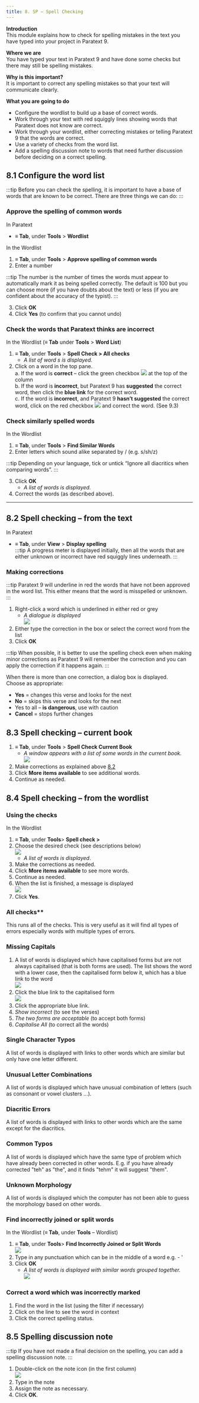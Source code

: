 ```yaml
---
title: 8. SP – Spell Checking
---
```

**Introduction**  
This module explains how to check for spelling mistakes in the text you have typed into your project in Paratext 9.

**Where we are**  
You have typed your text in Paratext 9 and have done some checks but there may still be spelling mistakes.

**Why is this important?**  
It is important to correct any spelling mistakes so that your text will communicate clearly.

**What you are going to do**  
-  Configure the wordlist to build up a base of correct words.
-  Work through your text with red squiggly lines showing words that Paratext does not know are correct.
-  Work through your wordlist, either correcting mistakes or telling Paratext 9 that the words are correct.
-  Use a variety of checks from the word list.
-  Add a spelling discussion note to words that need further discussion before deciding on a correct spelling.


## 8.1 Configure the word list
:::tip
Before you can check the spelling, it is important to have a base of words that are known to be correct. There are three things we can do:
:::
### Approve the spelling of common words

In Paratext

-  **≡ Tab**, under **Tools** \> **Wordlist**

In the Wordlist

1.  **≡ Tab**, under **Tools** \> **Approve spelling of common words**
1.  Enter a number

:::tip
The number is the number of times the words must appear to automatically mark it as being spelled correctly. The default is 100 but you can choose more (if you have doubts about the text) or less (if you are confident about the accuracy of the typist).
:::

3.  Click **OK**
1.  Click **Yes** (to confirm that you cannot undo)

### Check the words that Paratext thinks are incorrect

In the Wordlist (**≡ Tab** under **Tools** \> **Word List**)

1.  **≡ Tab**, under **Tools** \> **Spell Check \> All checks**  
    -  *A list of word s is displayed.*  
1.  Click on a word in the top pane.  
a.  If the word is **correct** – click the green checkbox ![](../media/5221ebaf4f863ac8ad135c3f8b25ee0b.png) at the top of the column  
b.  If the word is **incorrect**, but Paratext 9 has **suggested** the correct word, then click the **blue link** for the correct word.  
c.  If the word is **incorrect**, and Paratext 9 **hasn’t suggested** the correct word, click on the red checkbox ![](../media/2eb6539ce482d3993b2ec4849728500b.png) and correct the word. (See 9.3)

### Check similarly spelled words

In the Wordlist

1.  **≡ Tab**, under **Tools** \> **Find Similar Words**
1.  Enter letters which sound alike separated by / (e.g. s/sh/z)

:::tip
Depending on your language, tick or untick “Ignore all diacritics when comparing words”.
:::

3.  Click **OK**  
    -  *A list of words is displayed.*  
1.  Correct the words (as described above).

----

## 8.2 Spell checking – from the text
In Paratext

-  **≡ Tab**, under **View** \> **Display spelling**  
:::tip
A progress meter is displayed initially, then all the words that are either unknown or incorrect have red squiggly lines underneath.
:::

### Making corrections
:::tip
Paratext 9 will underline in red the words that have not been approved in the word list. This either means that the word is misspelled or unknown.
:::

1.  Right-click a word which is underlined in either red or grey  
    -  *A dialogue is displayed*  
    ![](../media/140e456179a5e7ad97e3961b6f3ff207.png)
1.  Either type the correction in the box or select the correct word from the list
1.  Click **OK**

:::tip
When possible, it is better to use the spelling check even when making minor corrections as Paratext 9 will remember the correction and you can apply the correction if it happens again.
:::

When there is more than one correction, a dialog box is displayed.  
Choose as appropriate:  
- **Yes** = changes this verse and looks for the next  
- **No** = skips this verse and looks for the next  
- Yes to all – **is dangerous**, use with caution  
- **Cancel** = stops further changes

## 8.3 Spell checking – current book
1.  **≡ Tab**, under **Tools** \> **Spell Check Current Book**  
    -  *A window appears with a list of some words in the current book.*  
    ![](../media/c4356daac0635a47fcd3a5fb78a5278b.png)
1.  Make corrections as explained above [8.2](#82mc)
1.  Click **More items available** to see additional words.
1.  Continue as needed.

## 8.4 Spell checking – from the wordlist
### Using the checks
In the Wordlist

1.  **≡ Tab**, under **Tools**\> **Spell check \>**
1.  Choose the desired check (see descriptions below)  
    ![](../media/d6385d317ad43d0af38f63119293f5b6.png)
    -  *A list of words is displayed*.  
1.  Make the corrections as needed.
1.  Click **More items available** to see more words.
1.  Continue as needed.
1.  When the list is finished, a message is displayed  
       ![](../media/24ac959432e62926d742b7c7e915c253.png)
1.  Click **Yes**.

### All checks**
This runs all of the checks. This is very useful as it will find all types of errors especially words with multiple types of errors.


### Missing Capitals
1.  A list of words is displayed which have capitalised forms but are not always capitalised (that is both forms are used). The list shows the word with a lower case, then the capitalised form below it, which has a blue link to the word  
    ![](../media/19bea051786b16da58b16b9e457624bd.png)
2.  Click the blue link to the capitalised form  
    ![](../media/475dfee706953d2680179c5bd19a389e.png)
3.  Click the appropriate blue link.
4.  *Show incorrect* (to see the verses)
5.  *The two forms are acceptable* (to accept both forms)
6.  *Capitalise All* (to correct all the words)

### Single Character Typos
A list of words is displayed with links to other words which are similar but only have one letter different.

### Unusual Letter Combinations
A list of words is displayed which have unusual combination of letters (such as consonant or vowel clusters …).

### Diacritic Errors
A list of words is displayed with links to other words which are the same except for the diacritics.

### Common Typos
A list of words is displayed which have the same type of problem which have already been corrected in other words. E.g. if you have already corrected "teh" as "the", and it finds "tehm" it will suggest "them".

### Unknown Morphology
A list of words is displayed which the computer has not been able to guess the morphology based on other words.

### Find incorrectly joined or split words
In the Wordlist (**≡ Tab**, under **Tools** – Wordlist)

1.  **≡ Tab**, under **Tools**\> **Find Incorrectly Joined or Split Words**  
    ![](../media/518a8859b0aaf6229b4350c1c28c43b7.png)
1.  Type in any punctuation which can be in the middle of a word e.g. - '
1.  Click **OK**  
    -  *A list of words is displayed with similar words grouped together.*  
    ![](../media/55eebda87e179d36e0141f16b521b574.png)

### Correct a word which was incorrectly marked
1.  Find the word in the list (using the filter if necessary)
1.  Click on the line to see the word in context
1.  Click the correct spelling status.

## 8.5 Spelling discussion note
:::tip
If you have not made a final decision on the spelling, you can add a spelling discussion note.
:::

1.  Double-click on the note icon (in the first column)  
    ![](../media/d859aeba987bd3ccac2a6362201d8647.png)
1.  Type in the note
1.  Assign the note as necessary.
1.  Click **OK**.
